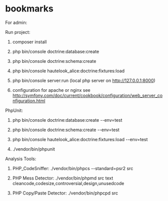bookmarks
=========

For admin:

Run project:

1. composer install

2. php bin/console doctrine:database:create

3. php bin/console doctrine:schema:create

4. php bin/console hautelook_alice:doctrine:fixtures:load

5. php bin/console server:run (local php server on http://127.0.0.1:8000)

6. configuration for apache or nginx see http://symfony.com/doc/current/cookbook/configuration/web_server_configuration.html

PhpUnit:

1. php bin/console doctrine:database:create --env=test

2. php bin/console doctrine:schema:create --env=test

3. php bin/console hautelook_alice:doctrine:fixtures:load --env=test

4. ./vendor/bin/phpunit

Analysis Tools:

1. PHP_CodeSniffer: ./vendor/bin/phpcs --standard=psr2 src

2. PHP Mess Detector: ./vendor/bin/phpmd src text cleancode,codesize,controversial,design,unusedcode

3. PHP Copy/Paste Detector: ./vendor/bin/phpcpd src
